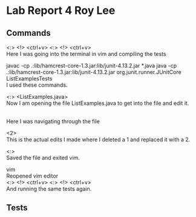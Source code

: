 # Lab Report 4 Roy Lee

## Commands
<:> <!> <ctrl+v> <enter> <:> <!> <ctrl+v> <enter> <br>
Here I was going into the terminal in vim and compiling the tests <br>

javac -cp .:lib/hamcrest-core-1.3.jar:lib/junit-4.13.2.jar *.java
java -cp .:lib/hamcrest-core-1.3.jar:lib/junit-4.13.2.jar org.junit.runner.JUnitCore ListExamplesTests <br>
I used these commands.<br>

<:> <edit> <ListExamples.java> <br>
Now I am opening the file ListExamples.java to get into the file and edit it.<be>

**<down><down><down><down><down><down><down><down><down><down><down><down><down><down><down><down><down><down><down><down><down><down><down><down><down><down><down><down><down><down><down><down><down><down><down><down><down><down><down><down><down><down><down>
<right><right><right><right><right><right><right><right><right><right><right>** <br>
Here I was navigating through the file <br>

<x><a><left><2> <br>
This is the actual edits I made where I deleted a 1 and replaced it with a 2. <br>

<:><wq><enter> <br>
Saved the file and exited vim. <br>

vim <br>
Reopened vim editor <br>
<:> <!> <ctrl+v> <enter> <:> <!> <ctrl+v> <enter> <br>
And running the same tests again.

## Tests
